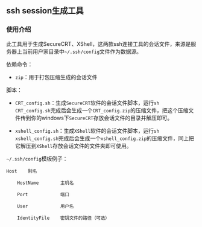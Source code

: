 ## ssh session生成工具

### 使用介绍

此工具用于生成SecureCRT、XShell，这两款ssh连接工具的会话文件，来源是服务器上当前用户家目录中`~/.ssh/config`文件作为数据源。

依赖命令：

-  `zip`：用于打包压缩生成的会话文件


脚本：

-  `CRT_config.sh`：生成`SecureCRT`软件的会话文件脚本，运行`sh CRT_config.sh`完成后会生成一个`CRT_config.zip`的压缩文件，把这个压缩文件传到你的windows下`SecureCRT`存放会话文件的目录并解压即可。

-  `xshell_config.sh`：生成`XShell`软件的会话文件脚本，运行`sh xshell_config.sh`完成后会生成一个`xshell_config.zip`的压缩文件，同上把它解压到`XShell`存放会话文件的文件夹即可使用。


`~/.ssh/config`模板例子：

```shell
Host    别名

    HostName        主机名

    Port            端口

    User            用户名

    IdentityFile    密钥文件的路径（可选）
```










